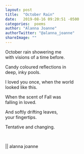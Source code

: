 ```yaml
---
layout: post
title:  "October Rain"
date:   2019-08-16 09:20:51 -0500
categories:  poems
author: "Alanna Joanne" 
authorTwitter: "@alanna_joanne"
shareImage: ""
---
```


<div class="poem">
<P>
October rain showering me
<br>
with visions of a time before.
</P>

<p>
Candy coloured reflections in
<br>
deep, inky pools.
</p>

<p>
I loved you once, when the world
<br>
looked like this.
</p>

<p>
When the scent of Fall was
<br>
falling in loved.
</p>

<p>
And softly drifting leaves,
<br>
your fingertips.
</p>

<p>
Tentative and changing.
</p>

<br>
<p>
|| alanna joanne
</p>